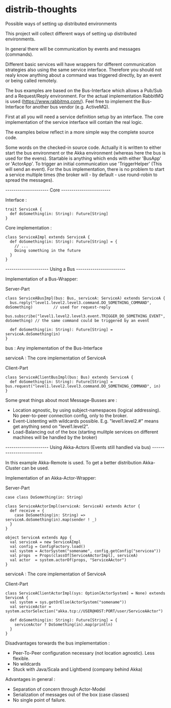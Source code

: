 # distrib-thoughts
Possible ways of setting up distributed environments

This project will collect different ways of setting up distributed environments.

In general there will be communication by events and messages (commands).

Different basic services will have wrappers for different communication strategies also using the same service interface. 
Therefore you should not realy know anything about a command was triggered directly, by an event or being called remotely.

The bus examples are based on the Bus-Interface which allows a Pub/Sub and a Request/Reply environment. 
For the actual implementation RabbitMQ is used (https://www.rabbitmq.com/). 
Feel free to implement the Bus-Interface for another bus vendor (e.g. ActiveMQ).

First at all you will need a service definition setup by an interface. 
The core implementation of the service interface will contain the real logic.

The examples below reflect in a more simple way the complete source code.

Some words on the checked-in source code. Actually it is written to either start the bus environment or the Akka environment (whereas here the bus is used for the evens). Startable is anything which ends with either 'BusApp' or 'ActorApp'. To trigger an initial communication use 'TriggerHelper' (This will send an event).
For the bus implementation, there is no problem to start a service multiple times (the broker will - by default - use round-robin to spread the messages).

--------------------- Core ------------------------

Interface :

```
trait ServiceA {
  def doSomething(in: String): Future[String]
}
```

Core implementation :

```
class ServiceAImpl extends ServiceA {
  def doSomething(in: String): Future[String] = {
    // ...
    Doing something in the future
  }
}
```

--------------------- Using a Bus ------------------------

Implementation of a Bus-Wrapper:

Server-Part

```
class ServiceABusImpl(bus: Bus, serviceA: ServiceA) extends ServiceA {
  bus.reply("level1.level2.level3.command.DO_SOMETHING_COMMAND", doSomething)         // used for request-reply
  bus.subscribe("level1.level2.level3.event.TRIGGER_DO_SOMETHING_EVENT", doSomething) // the same command could be triggered by an event
  
  def doSomething(in: String): Future[String] = serviceA.doSomething(in)
}
```
bus         : Any implementation of the Bus-Interface

serviceA    : The core implementation of ServiceA



Client-Part

```
class ServiceAClientBusImpl(bus: Bus) extends ServiceA {
  def doSomething(in: String): Future[String] = bus.request("level1.level2.level3.command.DO_SOMETHING_COMMAND", in)
}
```

Some great things about most Message-Busses are :

- Location agnostic, by using subject-namespaces (logical addressing). No peer-to-peer connection config, only to the broker.
- Event-Listenting with wildcards possible. E.g. "level1.level2.#" means get anything send on "level1.level2".
- Load-Balancing out of the box (starting mulitple services on different machines will be handled by the broker)



--------------------- Using Akka-Actors (Events still handled via bus) ------------------------

In this example Akka-Remote is used. To get a better distribution Akka-Cluster can be used.

Implementation of an Akka-Actor-Wrapper:

Server-Part

```
case class DoSomething(in: String)

class ServiceAActorImpl(serviceA: ServiceA) extends Actor {
  def receive = {
    case DoSomething(in: String) => serviceA.doSomething(in).map(sender ! _)
  }
}

object ServiceA extends App {
  val serviceA = new ServiceAImpl
  val config = ConfigFactory.load()
  val system = ActorSystem("somename", config.getConfig("servicea"))
  val props  = Props(classOf[ServiceAActorImpl], serviceA)
  val actor  = system.actorOf(props, "ServiceAActor")
}
```
serviceA    : The core implementation of ServiceA



Client-Part

```
class ServiceAClientActorImpl(sys: Option[ActorSystem] = None) extends ServiceA {
  val system = sys.getOrElse(ActorSystem("somename"))
  val serviceActor = system.actorSelection("akka.tcp://USER@HOST:PORT/user/ServiceAActor")
  
  def doSomething(in: String): Future[String] = {
    serviceActor ? DoSomething(in).map(println)
  }
}
```

Disadvantages torwards the bus implementation :
- Peer-To-Peer configuration necessary (not location agnostic). Less flexible.
- No wildcards
- Stuck with Java/Scala and Lightbend (company behind Akka)

Advantages in general :
- Separation of concern through Actor-Model
- Serialization of messages out of the box (case classes)
- No single point of failure.




